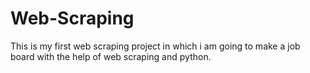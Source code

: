 # Web-Scraping
This is my first web scraping project in which i am going to make a job board with the help of web scraping and python.
